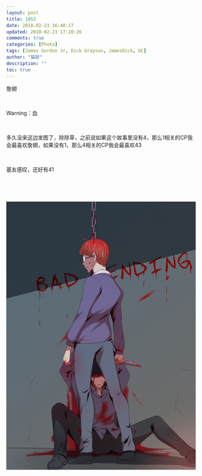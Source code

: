 ```yaml
---
layout: post
title: 1053
date: 2018-02-23 16:48:17
updated: 2018-02-23 17:20:26
comments: true
categories: [Photo]
tags: [James Gordon Jr, Dick Grayson, JamesDick, DC]
author: "猫厨"
description: ""
toc: true
---
```


<p>詹翅</p> 
<br /> 
<p>Warning：血<br /></p> 
<br /> 
<p>多久没来这边发图了，除除草，之前说如果这个故事里没有4，那么1相关的CP我会最喜欢詹翅，如果没有1，那么4相关的CP我会最喜欢43</p> 
<br /> 
<p>基友感叹，还好有41</p> 
<br /> 
<p><br /></p>

![](https://raw.githubusercontent.com/alicewish/meowchain247/master/img_cVZNdzJtQk9JV2VwdUhvaE13UklSSk9lcTlvZHpDdzE3Y2kvakkrTEs1dWptVnY2ZDRGcWlRPT0.jpg)